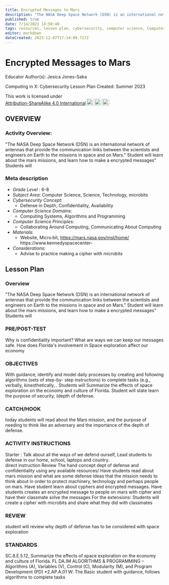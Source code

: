 ```yaml
---
title: Encrypted Messages to Mars
description: "The NASA Deep Space Network (DSN) is an international network of antennas that provide the communication links between the scientists and engineers on Earth to the missions in space and on Mars."  Student will learn  about the mars missions, and learn how to make a encrypted messages" Students will
published: true
date: 7/14/2023 14:50:40
tags: resources, lesson plan, cybersecurity, computer science, Computer Science, Science, Technology, microbits 
editor: markdown
dateCreated: 2023-12-07T17:14:09.717Z
---
```

# Encrypted Messages to Mars


Educator Author(s): Jesica Jones-Saka


Computing in X: Cybersecurity Lesson Plan 
Created: Summer 2023


<p xmlns:cc="http://creativecommons.org/ns#" >This work is licensed under <a href="http://creativecommons.org/licenses/by-sa/4.0/?ref=chooser-v1" target="_blank" rel="license noopener noreferrer" style="display:inline-block;">Attribution-ShareAlike 4.0 International<img style="height:22px!important;margin-left:3px;vertical-align:text-bottom;" src="https://mirrors.creativecommons.org/presskit/icons/cc.svg?ref=chooser-v1"><img style="height:22px!important;margin-left:3px;vertical-align:text-bottom;" src="https://mirrors.creativecommons.org/presskit/icons/by.svg?ref=chooser-v1"><img style="height:22px!important;margin-left:3px;vertical-align:text-bottom;" src="https://mirrors.creativecommons.org/presskit/icons/sa.svg?ref=chooser-v1"></a></p>





## OVERVIEW


### Activity Overview:  
"The NASA Deep Space Network (DSN) is an international network of antennas that provide the communication links between the scientists and engineers on Earth to the missions in space and on Mars."  Student will learn  about the mars missions, and learn how to make a encrypted messages" Students will


### Meta description
+ *Grade Level :* 6-8 
+ *Subject Area:* Computer Science, Science, Technology, microbits 
+ *Cybersecurity Concept:* 
   + Defense in Depth, Confidentiality, Availability
+ *Computer Science Domains:*
   + Computing Systems, Algorithms and Programming
+ *Computer Science Principles:*
   + Collaborating Around Computing, Communicating About Computing
+ *Materials:* 
   + Website, Micro:bit, https://mars.nasa.gov/msl/home/    https://www.kennedyspacecenter-
+ *Considerations:*
   + Advise to practice making a cipher with microbits


## Lesson Plan
### Overview
"The NASA Deep Space Network (DSN) is an international network of antennas that provide the communication links between the scientists and engineers on Earth to the missions in space and on Mars."  Student will learn  about the mars missions, and learn how to make a encrypted messages" Students will


### PRE/POST-TEST
Why is confidentiality important? What are ways we can keep our messages safe.  How does Florida's involvement in Space exploration affect our economy


### OBJECTIVES
With guidance, identify and model daily processes by creating and following algorithms (sets of step-by- step instructions) to complete tasks (e.g.,
verbally, kinesthetically, .  Students will  Summarize the effects of space exploration on the economy and culture of Florida. Student will state learn the purpose of security, (depth of defense.


### CATCH/HOOK
today students will  read about the Mars mission,  and the purpose of needing to think like an adversary and the importance of the depth of defense.


### ACTIVITY INSTRUCTIONS
Starter : Talk about all the ways of we defend ourself,  Lead students to defense in our home, school, laptops and country.  
direct instruction
Review The hand concept dept of defense and confidentiality using any available resources/
Have students read about mars mission and what are some defense Ideas that the mission needs to think about in order to protect machinery, technology and perhaps people on mars.
Have student learn about cyphers and encrypted messages.
Have students creates an encrypted message to people on mars with cipher and have their classmate solve the messages
For the extensions: Students will create a cipher with microbits and share what they did with classmates






### REVIEW
student will review why depth of defense has to be considered with space exploration


### STANDARDS        
SC.8.E.5.12, Summarize the effects of space exploration on the economy and culture of Florida.
FL
DA.IM
ALGORITHMS & PROGRAMMING – Algorithms (A), Variables (V), Control (C), Modularity (M), and Program Development
(PD)
*2.AP.A.01 W:   The Basic student with guidance, follows algorithms to complete tasks
